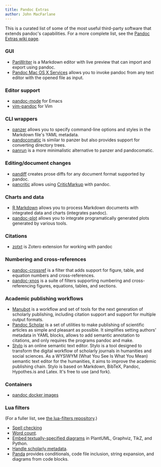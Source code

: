 ```yaml
---
title: Pandoc Extras
author: John MacFarlane
---
```


This is a curated list of some of the most useful third-party
software that extends pandoc's capabilities.  For a more
complete list, see the [Pandoc Extras wiki page]( https://github.com/jgm/pandoc/wiki/Pandoc-Extras).


### GUI

  - [PanWriter](https://github.com/mb21/panwriter/#panwriter) is
    a Markdown editor with live preview that can import and export
    using pandoc.
  - [Pandoc Mac OS X
    Services](https://github.com/mb21/Pandoc-Mac-OS-X-Services)
    allows you to invoke pandoc from any text editor with the
    opened file as input.

### Editor support

  - [pandoc-mode](http://joostkremers.github.com/pandoc-mode/) for Emacs
  - [vim-pandoc](https://github.com/vim-pandoc) for Vim

### CLI wrappers

  - [panzer](https://github.com/msprev/panzer) allows you to
    specify command-line options and styles in the Markdown file's YAML
    metadata.
  - [pandocomatic](https://heerdebeer.org/Software/markdown/pandocomatic/)
    is similar to panzer but also provides support for
    converting directory trees.
  - [panrun](https://github.com/mb21/panrun) is a more
    minimalistic alternative to panzer and pandocomatic.

### Editing/document changes

  - [pandiff](https://github.com/davidar/pandiff) creates prose
    diffs for any document format supported by pandoc.
  - [pancritic](https://github.com/ickc/pancritic) allows using
    [CriticMarkup](http://criticmarkup.com/spec.php#caveats) with pandoc.

### Charts and data

  - [R Markdown](https://rmarkdown.rstudio.com) allows you to
    process Markdown documents with integrated data and charts
    (integrates pandoc).
  - [pandoc-plot](https://github.com/LaurentRDC/pandoc-plot)
    allows you to integrate programatically generated plots
    generated by various tools.

### Citations

  - [zotxt](https://github.com/egh/zotxt) is Zotero extension
    for working with pandoc

### Numbering and cross-references

  - [pandoc-crossref](https://github.com/lierdakil/pandoc-crossref)
    is a filter that adds support for figure, table, and
    equation numbers and cross-references.
  - [pandoc-xnos](https://github.com/tomduck/pandoc-xnos) is
    a suite of filters supporting numbering and
    cross-referencing figures, equations, tables, and sections.

### Academic publishing workflows

  - [Manubot](https://manubot.org) is a workflow and set of tools for the next
    generation of scholarly publishing, including citation support and
    support for multiple output formats.
  - [Pandoc Scholar](https://github.com/pandoc-scholar/pandoc-scholar) is a
    set of utilities to make publishing of scientific articles as simple and
    pleasant as possible. It simplifies setting authors' metadata in
    YAML blocks, allows to add semantic annotation to citations, and
    only requires the programs pandoc and make.
  - [Stylo](https://stylo.huma-num.fr/) is an online semantic text editor.
    Stylo is a tool designed to transform the digital workflow of scholarly
    journals in humanities and social sciences. As a WYSIWYM (What You See Is
    What You Mean) semantic text editor for the humanities, it aims to improve
    the academic publishing chain. Stylo is based on Markdown, BibTeX, Pandoc,
    Hypothes.is and Latex. It's free to use (and fork).

### Containers

  - [pandoc docker images](https://github.com/pandoc/dockerfiles)

### Lua filters

(For a fuller list, see [the lua-filters
repository](https://github.com/pandoc/lua-filters).)

  - [Spell
    checking](https://github.com/pandoc/lua-filters/tree/master/spellcheck)
  - [Word count](https://github.com/pandoc/lua-filters/tree/master/wordcount).
  - [Embed textually-specified
    diagrams](https://github.com/pandoc/lua-filters/tree/master/diagram-generator) in PlantUML, Graphviz, TikZ, and Python.
  - [Handle scholarly
    metadata](https://github.com/pandoc/lua-filters/tree/master/scholarly-metadata).
  - [Panda](http://christophe.delord.free.fr/panda/) provides
    conditionals, code file inclusion, string expansion,
    and diagrams from code blocks.

